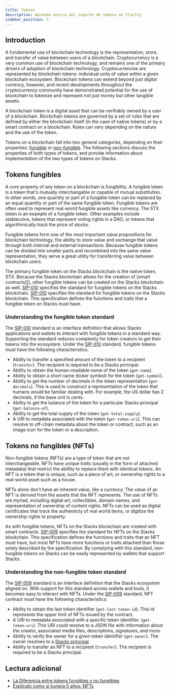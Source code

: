 ```yaml
---
title: Tokens
description: Aprende acerca del soporte de tokens en Clarity
sidebar_position: 3
---
```


## Introduction

A fundamental use of blockchain technology is the representation, store, and transfer of value between users of a blockchain. Cryptocurrency is a very common use of blockchain technology, and remains one of the primary drivers of adoption of blockchain technology. Cryptocurrencies are represented by blockchain tokens: individual units of value within a given blockchain ecosystem. Blockchain tokens can extend beyond just digital currency, however, and recent developments throughout the cryptocurrency community have demonstrated potential for the use of blockchain to tokenize and represent not just money but other tangible assets.

A blockchain token is a digital asset that can be verifiably owned by a user of a blockchain. Blockchain tokens are governed by a set of rules that are defined by either the blockchain itself (in the case of native tokens) or by a smart contract on a blockchain. Rules can vary depending on the nature and the use of the token.

Tokens on a blockchain fall into two general categories, depending on their properties: [fungible][] or [non-fungible][]. The following sections discuss the properties of both types of tokens, and provide information about implementation of the two types of tokens on Stacks.

## Tokens fungibles

A core property of any token on a blockchain is fungibility. A fungible token is a token that's mutually interchangable or capable of mutual substitution. In other words, one quantity or part of a fungible token can be replaced by an equal quantity or part of the same fungible token. Fungible tokens are often used to represent real-world fungible assets like currency. The STX token is an example of a fungible token. Other examples include stablecoins, tokens that represent voting rights in a DAO, or tokens that algorithmically track the price of stocks.

Fungible tokens form one of the most important value propositions for blockchain technology, the ability to store value and exchange that value through both internal and external transactions. Because fungible tokens can be divided into smaller parts and recombined into the same value representation, they serve a great utility for transferring value between blockchain users.

The primary fungible token on the Stacks blockchain is the native token, STX. Because the Stacks blockchain allows for the creation of \[smart contracts\]\[\], other fungible tokens can be created on the Stacks blockchain as well. [SIP-010][] specifies the standard for fungible tokens on the Stacks blockchain. [SIP-010][] specifies the standard for fungible tokens on the Stacks blockchain. This specification defines the functions and traits that a fungible token on Stacks _must_ have.

### Understanding the fungible token standard

The [SIP-010][] standard is an interface definition that allows Stacks applications and wallets to interact with fungible tokens in a standard way. Supporting the standard reduces complexity for token creators to get their tokens into the ecosystem. Under the [SIP-010][] standard, fungible tokens must have the following characteristics:

- Ability to transfer a specified amount of the token to a recipient (`transfer`). The recipient is required to be a Stacks principal.
- Ability to obtain the human-readable name of the token (`get-name`).
- Ability to obtain a short name (ticker symbol) for the token (`get-symbol`).
- Ability to get the number of decimals in the token representation (`get-decimals`). This is used to construct a representation of the token that humans would be familiar dealing with. For example, the US dollar has 2 decimals, if the base unit is cents.
- Ability to get the balance of the token for a particular Stacks principal (`get-balance-of`).
- Ability to get the total supply of the token (`get-total-supply`).
- A URI to metadata associated with the token (`get-token-uri`). This can resolve to off-chain metadata about the token or contract, such as an image icon for the token or a description.

## Tokens no fungibles (NFTs)

Non-fungible tokens (NFTs) are a type of token that are not interchangeable. NFTs have unique traits (usually in the form of attached metadata) that restrict the abillity to replace them with identical tokens. An NFT is a token that is unique, such as a piece of art, or ownership rights to a real-world asset such as a house.

NFTs alone don't have an inherent value, like a currency. The value of an NFT is derived from the assets that the NFT represents. The use of NFTs are myriad, including digital art, collectibles, domain names, and representation of ownership of content rights. NFTs can be used as digital certificates that track the authenticty of real world items, or digitize the ownership rights to property.

As with fungible tokens, NFTs on the Stacks blockchain are created with smart contracts. [SIP-009][] specifies the standard for NFTs on the Stacks blockchain. This specification defines the functions and traits that an NFT _must_ have, but most NFTs have more functions or traits attached than those solely described by the specification. By complying with this standard, non-fungible tokens on Stacks can be easily represented by wallets that support Stacks.

### Understanding the non-fungible token standard

The [SIP-009][] standard is an interface definition that the Stacks ecosystem aligned on. With support for this standard across wallets and tools, it becomes easy to interact with NFTs. Under the [SIP-009][] standard, NFT contract must have the following characteristics:

- Ability to obtain the last token identifier (`get-last-token-id`). This id represents the upper limit of NFTs issued by the contract.
- A URI to metadata associated with a specific token identifier. (`get-token-uri`). This URI could resolve to a JSON file with information about the creator, associated media files, descriptions, signatures, and more.
- Ability to verify the owner for a given token identifier (`get-owner`). The owner resolves to a [Stacks principal](principals).
- Ability to transfer an NFT to a recipient (`transfer`). The recipient is required to be a Stacks principal.

## Lectura adicional

- [La Diferencia entre tokens fungibles y no fungibles](https://101blockchains.com/fungible-vs-non-fungible-tokens/)
- [Explícalo como si tuviera 5 años: NFTs](https://messari.io/article/explain-it-like-i-am-5-nfts)

[fungible]: #fungible-tokens
[non-fungible]: #non-fungible-tokens-nfts
[SIP-010]: https://github.com/stacksgov/sips/blob/main/sips/sip-010/sip-010-fungible-token-standard.md
[SIP-010]: https://github.com/hstove/sips/blob/feat/sip-10-ft/sips/sip-010/sip-010-fungible-token-standard.md
[SIP-009]: https://github.com/stacksgov/sips/blob/main/sips/sip-009/sip-009-nft-standard.md
